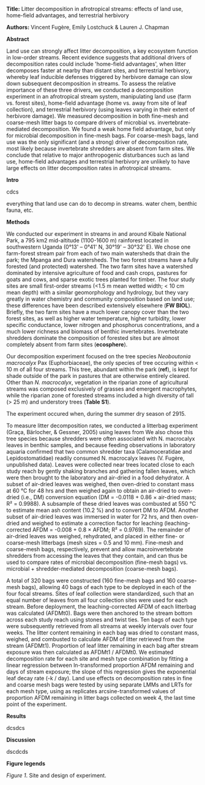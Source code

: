 **Title:** Litter decomposition in afrotropical streams: effects of land use, home-field advantages, and terrestrial herbivory

**Authors:** Vincent Fugère, Emily Lostchuck & Lauren J. Chapman

**Abstract**

Land use can strongly affect litter decomposition, a key ecosystem function in low-order streams. Recent evidence suggests that additional drivers of decomposition rates could include 'home-field advantages', when litter decomposes faster at nearby than distant sites, and terrestrial herbivory, whereby leaf inducible defenses triggered by herbivore damage can slow down subsequent decomposition in streams. To assess the relative importance of these three drivers, we conducted a decomposition experiment in an afrotropical stream system, manipulating land use (farm vs. forest sites), home-field advantage (home vs. away from site of leaf collection), and terrestrial herbivory (using leaves varying in their extent of herbivore damage). We measured decomposition in both fine-mesh and coarse-mesh litter bags to compare drivers of microbial vs. invertebrate-mediated decomposition. We found a weak home field advantage, but only for microbial decomposition in fine-mesh bags. For coarse-mesh bags, land use was the only significant (and a strong) driver of decomposition rate, most likely because invertebrate shredders are absent from farm sites. We conclude that relative to major anthropogenic disturbances such as land use, home-field advantages and terrestrial herbivory are unlikely to have large effects on litter decomposition rates in afrotropical streams.

**Intro**

cdcs

everything that land use can do to decomp in streams. water chem, benthic fauna, etc.

**Methods**

We conducted our experiment in streams in and around Kibale National Park, a 795 km2 mid-altitude (1100-1600 m) rainforest located in southwestern Uganda (0°13' – 0°41' N, 30°19' – 30°32' E). We chose one farm-forest stream pair from each of two main watersheds that drain the park; the Mpanga and Dura watersheds. The two forest streams have a fully forested (and protected) watershed. The two farm sites have a watershed dominated by intensive agriculture of food and cash crops, pastures for goats and cows, and sparse exotic trees planted for timber. The four study sites are small first-order streams (<1.5 m mean wetted width; < 10 cm mean depth) with a similar geomorphology and hydrology, but they vary greatly in water chemistry and community composition based on land use; these differences have been described extensively elsewhere (**FW BIOL**). Briefly, the two farm sites have a much lower canopy cover than the two forest sites, as well as higher water temperature, higher turbidity, lower specific conductance, lower nitrogen and phosphorus concentrations, and a much lower richness and biomass of benthic invertebrates. Invertebrate shredders dominate the composition of forested sites but are almost completely absent from farm sites (**ecosphere**).

Our decomposition experiment focused on the tree species _Neoboutonia macrocalyx_ Pax (Euphorbiaceae), the only species of tree occuring within < 10 m of all four streams. This tree, abundant within the park (**ref**), is kept for shade outside of the park in pastures that are otherwise entirely cleared. Other than _N. macrocalyx_, vegetation in the riparian zone of agricultural streams was composed exclusively of grasses and emergent macrophytes, while the riparian zone of forested streams included a high diversity of tall (> 25 m) and understory trees (**Table S1**).

The experiment occured when, during the summer dry season of 2915.


To measure litter decomposition rates, we conducted a litterbag experiment (Graça, Bärlocher, & Gessner, 2005) using leaves from
We also chose this tree species because shredders were often associated with N. macrocalyx leaves in benthic samples, and because feeding observations in laboratory aquaria confirmed that two common shredder taxa (Calamoceratidae and Lepidostomatidae) readily consumed N. macrocalyx leaves (V. Fugère, unpublished data). Leaves were collected near trees located close to each study reach by gently shaking branches and gathering fallen leaves, which were then brought to the laboratory and air-dried in a food dehydrator. A subset of air-dried leaves was weighed, then oven-dried to constant mass at 60 °C for 48 hrs and then weighed again to obtain an air-dried to oven-dried (i.e., DM) conversion equation (DM = -0.0118 + 0.86 × air-dried mass; R² = 0.9988). A subsample of these dried leaves was combusted at 550 °C to estimate mean ash content (10.2 %) and to convert DM to AFDM. Another subset of air-dried leaves was immersed in water for 72 hrs, and then oven-dried and weighed to estimate a correction factor for leaching (leaching-corrected AFDM = -0.008 + 0.8 × AFDM; R² = 0.9769). The remainder of air-dried leaves was weighed, rehydrated, and placed in either fine- or coarse-mesh litterbags (mesh sizes = 0.5 and 10 mm). Fine-mesh and coarse-mesh bags, respectively, prevent and allow macroinvertebrate shredders from accessing the leaves that they contain, and can thus be used to compare rates of microbial decomposition (fine-mesh bags) vs. microbial + shredder-mediated decomposition (coarse-mesh bags).

A total of 320 bags were constructed (160 fine-mesh bags and 160 coarse-mesh bags), allowing 40 bags of each type to be deployed in each of the four focal streams. Sites of leaf collection were standardized, such that an equal number of leaves from all four collection sites were used for each stream. Before deployment, the leaching-corrected AFDM of each litterbag was calculated (AFDMt0). Bags were then anchored to the stream bottom across each study reach using stones and twist ties. Ten bags of each type were subsequently retrieved from all streams at weekly intervals over four weeks. The litter content remaining in each bag was dried to constant mass, weighed, and combusted to calculate AFDM of litter retrieved from the stream (AFDMt1). Proportion of leaf litter remaining in each bag after stream exposure was then calculated as AFDMt1 / AFDMt0. We estimated decomposition rate for each site and mesh type combination by fitting a linear regression between ln-transformed proportion AFDM remaining and days of stream exposure; the slope of this regression gives the exponential leaf decay rate (-k / day). Land use effects on decomposition rates in fine and coarse mesh bags were tested by using separate LMMs and LRTs for each mesh type, using as replicates arcsine-transformed values of proportion AFDM remaining in litter bags collected on week 4, the last time point of the experiment.

**Results**

dcsdcs

**Discussion**

dscdcds

**Figure legends**

_Figure 1_. Site and design of experiment.
